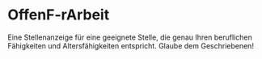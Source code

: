# OffenF-rArbeit
Eine Stellenanzeige für eine geeignete Stelle, die genau Ihren beruflichen Fähigkeiten und Altersfähigkeiten entspricht. 
Glaube dem Geschriebenen!

